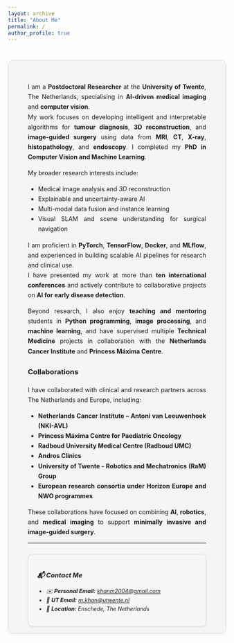 ```yaml
---
layout: archive
title: "About Me"
permalink: /
author_profile: true
---
```

<!-- Theme-aware overrides for About/Contact boxes -->
<style>
  /* Dark mode via site toggle (data-theme) */
  html[data-theme="dark"] .about-box {
    background-color: rgba(20,20,20,0.9) !important;
    border-color: rgba(255,255,255,0.15) !important;
    color: #eee !important;
    box-shadow: 0 3px 8px rgba(255,255,255,0.05) !important;
  }
  html[data-theme="dark"] .about-box a { color: #aad4ff !important; }

  html[data-theme="dark"] .contact-box {
    background-color: rgba(40,40,40,0.9) !important;
    border-color: rgba(255,255,255,0.15) !important;
    color: #ddd !important;
  }

  /* Also support system dark mode if toggle not used */
  @media (prefers-color-scheme: dark) {
    .about-box {
      background-color: rgba(20,20,20,0.9) !important;
      border-color: rgba(255,255,255,0.15) !important;
      color: #eee !important;
      box-shadow: 0 3px 8px rgba(255,255,255,0.05) !important;
    }
    .about-box a { color: #aad4ff !important; }

    .contact-box {
      background-color: rgba(40,40,40,0.9) !important;
      border-color: rgba(255,255,255,0.15) !important;
      color: #ddd !important;
    }
  }

     /* Reduce bottom spacing on the About page */
  .about-box {
    margin-bottom: 0 !important;
    padding-bottom: 15px !important;
  }

  /* Remove bottom margin added by the theme’s content wrapper */
  .page__content {
    margin-bottom: 0 !important;
    padding-bottom: 0 !important;
  }

  /* Optional: tighten footer spacing */
  footer.page__footer {
    margin-top: 5px !important;
  }
  
</style>

<!-- Light/dark adaptive container -->
<div class="about-box" style="
  background-color: rgba(245, 245, 245, 0.95);
  border: 1px solid #ddd;
  border-radius: 12px;
  padding: 35px 45px;
  margin: 40px auto;
  max-width: 950px;
  box-shadow: 0 3px 8px rgba(0,0,0,0.05);
  text-align: justify;
  text-justify: inter-word;
  line-height: 1.65;
">

<div style="text-align:justify; text-justify:inter-word;" markdown="1">

I am a **Postdoctoral Researcher** at the **University of Twente**, The Netherlands, specialising in **AI-driven medical imaging** and **computer vision**.  
My work focuses on developing intelligent and interpretable algorithms for **tumour diagnosis**, **3D reconstruction**, and **image-guided surgery** using data from **MRI**, **CT**, **X-ray**, **histopathology**, and **endoscopy**. I completed my **PhD in Computer Vision and Machine Learning**.

My broader research interests include:
- Medical image analysis and _3D_ reconstruction  
- Explainable and uncertainty-aware AI  
- Multi-modal data fusion and instance learning  
- Visual SLAM and scene understanding for surgical navigation  

I am proficient in **PyTorch**, **TensorFlow**, **Docker**, and **MLflow**, and experienced in building scalable AI pipelines for research and clinical use.  
I have presented my work at more than **ten international conferences** and actively contribute to collaborative projects on **AI for early disease detection**.

Beyond research, I also enjoy **teaching and mentoring** students in **Python programming**, **image processing**, and **machine learning**, and have supervised multiple **Technical Medicine** projects in collaboration with the **Netherlands Cancer Institute** and **Princess Máxima Centre**.

### Collaborations
I have collaborated with clinical and research partners across The Netherlands and Europe, including:
- **Netherlands Cancer Institute – Antoni van Leeuwenhoek (NKI-AVL)**  
- **Princess Máxima Centre for Paediatric Oncology**  
- **Radboud University Medical Centre (Radboud UMC)**  
- **Andros Clinics**  
- **University of Twente - Robotics and Mechatronics (RaM) Group**  
- **European research consortia under Horizon Europe and NWO programmes**

These collaborations have focused on combining **AI**, **robotics**, and **medical imaging** to support **minimally invasive and image-guided surgery**.

---

</div>

<div class="contact-box" style="
  background-color:#f7f7f7;
  border:1px solid #ddd;
  border-radius:10px;
  padding:15px 20px;
  margin-top:25px;
  font-size:0.9em;
  font-style:italic;
  box-shadow:0 2px 5px rgba(0,0,0,0.05);
" markdown="1"> 
  
### 📬 Contact Me
- ✉️ **Personal Email:** [khanm2004@gmail.com](mailto:khanm2004@gmail.com)  
- 📧 **UT Email:** [m.khan@utwente.nl](mailto:m.khan@utwente.nl)  
- 📍 **Location:** Enschede, The Netherlands
</div>

</div>
